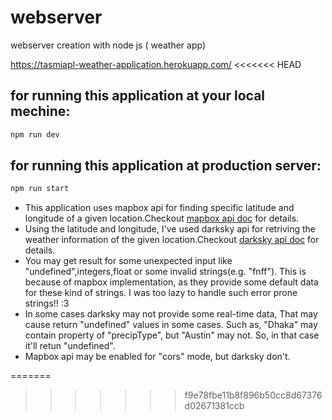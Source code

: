 # webserver
webserver creation with node js ( weather app)

https://tasmiapl-weather-application.herokuapp.com/
<<<<<<< HEAD

## for running this application at your local mechine:
 ```bash
 npm run dev
 ```
## for running this application at production server:
 ```bash
 npm run start
 ```
 
 * This application uses mapbox api for finding specific latitude and longitude of a given location.Checkout [mapbox api doc](https://docs.mapbox.com/api/) for details.
 * Using the latitude and longitude, I've used darksky api for retriving the weather information of the given location.Checkout [darksky api doc](https://darksky.net/dev/docs) for details.
 * You may get result for some unexpected input like "undefined",integers,float or some invalid strings(e.g. "fnff"). This is because of mapbox implementation, as they provide some default data for these kind of strings. I was too lazy to handle such error prone strings!! :3
 * In some cases darksky may not provide some real-time data, That may cause return "undefined" values in some cases. Such as, "Dhaka" may contain property of "precipType", but "Austin" may not. So, in that case it'll retun "undefined".
 * Mapbox api may be enabled for "cors" mode, but darksky don't.

=======
>>>>>>> f9e78fbe11b8f896b50cc8d67376d02671381ccb

